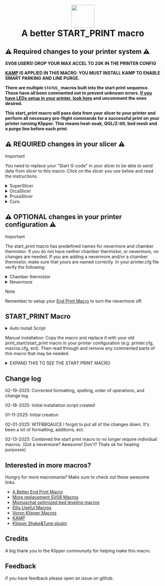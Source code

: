 <h1 align="center">
  <br>
  <img src="img/start.png" width="75""></a>
  <br>
    A better START_PRINT macro
  <br>
</h1>

## :warning: Required changes to your printer system :warning:

<B> SV08 USERS! DROP YOUR MAX ACCEL TO 20K IN THE PRINTER CONFIG

[KAMP](https://github.com/kyleisah/Klipper-Adaptive-Meshing-Purging) IS APPLIED IN THIS MACRO. YOU MUST INSTALL KAMP TO ENABLE SMART PARKING AND LINE PURGE. 

There are multiple `STATUS_` macros built into the start print sequence. These have all been commented out to prevent unknown errors. [If you have LEDs setup in your printer, look here](https://github.com/julianschill/klipper-led_effect) and uncomment the ones desired. 

This start_print macro will pass data from your slicer to your printer and perform all necessary pre-flight commands for a successful print on your printer running Klipper. This means heat-soak, QGL/Z-tilt, bed mesh and a purge line before each print. </B>

## :warning: REQUIRED changes in your slicer :warning:
> [!IMPORTANT]
>You need to replace your "Start G-code" in your slicer to be able to send data from slicer to this macro. Click on the slicer you use below and read the instructions.

<details>
<summary>SuperSlicer</summary>
In Superslicer go to "Printer settings" -> "Custom g-code" -> "Start G-code" and replace it with:

```
M104 S0 ; Stops OrcaSlicer from sending temp waits separately
M140 S0
START_PRINT EXTRUDER=[first_layer_temperature] BED=[first_layer_bed_temperature] CHAMBER=[chamber_temperature] MATERIAL=[filament_type]
```
</details>
<details>
<summary>OrcaSlicer</summary>
In OrcaSlicer go to "Printer settings" -> "Machine start g-code" and replace it with:

```
M104 S0 ; Stops OrcaSlicer from sending temp waits separately
M140 S0
START_PRINT EXTRUDER=[first_layer_temperature] BED=[first_layer_bed_temperature] CHAMBER=[chamber_temperature] MATERIAL=[filament_type]
```
</details>
<details>
<summary>PrusaSlicer</summary>

In PrusaSlicer go to "Printer settings" -> "Custom g-code" -> "Start G-code" and replace it with:

```
M104 S0 ; Stops PrusaSlicer from sending temp waits separately
M140 S0
start_print EXTRUDER=[first_layer_temperature[initial_extruder]] BED=[first_layer_bed_temperature] CHAMBER=[chamber_temperature] MATERIAL=[filament_vendor]
```
</details>
<details>
<summary>Cura</summary>

In Cura go to "Settings" -> "Printer" -> "Manage printers" -> "Machine settings" -> "Start G-code" and replace it with:

```
start_print EXTRUDER={material_print_temperature_layer_0} BED={material_bed_temperature_layer_0} CHAMBER={build_volume_temperature} MATERIAL={material_type}
```
</details>

## :warning: OPTIONAL changes in your printer configuration :warning:

> [!IMPORTANT]
>The start_print macro has predefined names for nevermore and chamber thermistor. If you do not have neither chamber thermistor, or nevermore, no changes are needed. If you are adding a nevermore and/or a chamber thermistor, make sure that yours are named correctly. In your printer.cfg file verify the following:

<details>
<summary>Chamber thermistor</summary>
Make sure chamber thermistor is named "chamber" and update XXX.

```
[temperature_sensor chamber]
sensor_type:  XXX
sensor_pin:   XXX
```
</details>

<details>
<summary>Nevermore</summary>
Make sure nevermore is named "nevermore" and update XXX.

```
[output_pin nevermore]
pin: XXX
value: 0
shutdown_value: 0
```
</details>

> [!NOTE]
>Remember to setup your [End Print Macro](https://github.com/ss1gohan13/A-Better-End-Print-Macro) to turn the nevermore off.

## START_PRINT Macro

<details>
<summary>Auto Install Script</summary>

```
cd ~
curl -sSL https://raw.githubusercontent.com/ss1gohan13/A-better-print_start-macro-SV08/main/direct_install.sh | bash
```

</details>

Manual installation: Copy the macro and replace it with your old print_start/start_print macro in your printer configuration (e.g. printer.cfg, macros.cfg, ect). Then read through and remove any commented parts of this macro that may be needed.

<details>
<summary>EXPAND THIS TO SEE THE START PRINT MACRO</summary>
  
```
#####################################################################
#------------------- A better start_print macro --------------------#
#####################################################################

[gcode_macro START_PRINT]
gcode:
    # This part fetches data from your slicer, such as bed temp, extruder temp, chamber temp, and the size of your printer.
    {% set target_bed = params.BED|int %}
    {% set target_extruder = params.EXTRUDER|int %}
    {% set target_chamber = params.CHAMBER|default("40")|int %}
    {% set x_wait = printer.toolhead.axis_maximum.x|float / 2 %}
    {% set y_wait = printer.toolhead.axis_maximum.y|float / 2 %}

    # Homes the printer, sets absolute positioning, and updates the Stealthburner LEDs.
    # STATUS_HOMING
    # Check homing status and home if needed
    {% if "xyz" not in printer.toolhead.homed_axes %}
        G28                                                      # Full home if not already homed
    {% elif 'z' not in printer.toolhead.homed_axes %}
        G28 Z                                                    # Home Z if only Z is unhomed
    {% endif %}
                
    G90                                                          # Use absolute/relative coordinates
    M400                                                         # Wait for current moves to finish
    CLEAR_PAUSE                                                  # Clear any existing pause state

    # Uncomment for bed mesh (1 of 2)
    BED_MESH_CLEAR                                               # Clears old saved bed mesh (if any)

    # Checks if the bed temp is higher than 90C - if so, then trigger a heat soak.
    {% if params.BED|int > 90 %}
        M117 Bed: {target_bed}C                                  # Display bed temperature
        # STATUS_HEATING                                           # Sets SB-LEDs to heating-mode
        M106 S255                                                # Turns on the PT-fan
        # Conditional check for nevermore pin
        {% if printer["output_pin nevermore"] is defined %}
            SET_PIN PIN=nevermore VALUE=1  # Turns on the Nevermore
        {% endif %}
        G1 X{x_wait} Y{y_wait} Z15 F9000                         # Go to the center of the bed
        M190 S{target_bed}                                       # Sets the target temp for the bed
        
        # Start chamber heating progress monitoring (modify just this section)
        M117 Monitoring chamber: {target_chamber}C                # Display chamber monitoring status
        START_CHAMBER_PROGRESS_MONITOR TARGET={target_chamber}    # Start with specific target
        
        M117 Heatsoak: {target_chamber}C                         # Display heatsoak info
        # Conditional check for chamber thermistor
        {% if printer["temperature_sensor chamber"] is defined %}
            TEMPERATURE_WAIT SENSOR="temperature_sensor chamber" MINIMUM={target_chamber}   # Waits for the chamber to reach the desired temp
            STOP_CHAMBER_PROGRESS_MONITOR                         # Stop the progress monitoring once target is reached
        {% else %}
            G4 P900000                                           # Wait 15 minutes for heatsoak
            STOP_CHAMBER_PROGRESS_MONITOR                         # Stop the progress monitoring after time elapses
        {% endif %}

    # If the bed temp is not over 90c, then handle soak based on material
    {% else %}
        M117 Bed: {target_bed}C                                  # Display bed temperature
        # STATUS_HEATING                                           # Sets SB-leds to heating-mode
        G1 X{x_wait} Y{y_wait} Z15 F9000                         # Go to center of the bed
        M190 S{target_bed}                                       # Sets the target temp for the bed
        
        # Material-based soak times with variant handling
        {% set raw_material = params.MATERIAL|default("PLA")|string|upper %}
        
        # Extract base material type by handling variants
        {% set material = namespace(type="") %}
        {% if "PLA" in raw_material %}
            {% set material.type = "PLA" %}
        {% elif "PETG" in raw_material %}
            {% set material.type = "PETG" %}
        {% elif "TPU" in raw_material or "TPE" in raw_material %}
            {% set material.type = "TPU" %}
        {% elif "PVA" in raw_material %}
            {% set material.type = "PVA" %}
        {% elif "HIPS" in raw_material %}
            {% set material.type = "HIPS" %}
        {% else %}
            {% set material.type = raw_material %}
        {% endif %}

        # Define soak times
        {% set soak_time = {
            "PLA": 180000,    # 3 minutes - Standard PLA soak time
            "PETG": 240000,   # 4 minutes - PETG needs slightly longer to stabilize
            "TPU": 180000,    # 3 minutes - TPU/TPE materials
            "PVA": 180000,    # 3 minutes - Support material, similar to PLA
            "HIPS": 240000    # 4 minutes - When used as support/primary under 90C
        }[material.type]|default(300000) %}                      # Default to 5 minutes if material not found
        
        M117 Soak: {soak_time/60000|int}min ({raw_material})     # Display soak time and material
        G4 P{soak_time}                                          # Execute soak timer
    {% endif %}

    # Conditional method for Z_TILT_ADJUST and QUAD_GANTRY_LEVEL - removed application check
    {% if 'z_tilt' in printer %}
        STATUS_LEVELING                                       # Sets SB-LEDs to leveling-mode
        M117 Z-tilt adjust                                    # Display Z-tilt adjustment
        Z_TILT_ADJUST                                         # Levels the buildplate via z_tilt_adjust
        G28 Z                                                 # Homes Z again after z_tilt_adjust
    {% elif 'quad_gantry_level' in printer %}
        STATUS_LEVELING                                      # Sets SB-LEDs to leveling-mode
        M117 QGL                                             # Display QGL status
        QUAD_GANTRY_LEVEL                                    # Levels the gantry
        STATUS_HOMING                                        # Sets SB-LEDs to homing-mode
        G28 Z                                                # Homes Z again after QGL
    {% endif %}
    # Conditional check to ensure Z is homed after leveling procedures
    {% if 'z' not in printer.toolhead.homed_axes %}
      # STATUS_HOMING                                        # Sets SB-LEDs to homing-mode
      M117 Z homing                                         # Display Z homing status
      G28 Z                                                 # Home Z if needed after leveling
    {% endif %}

    # Heating the nozzle to 150C. This helps with getting a correct Z-home
    # STATUS_HEATING                                              # Sets SB-LEDs to heating-mode
    M117 Hotend: 150C                                           # Display hotend temperature
    M109 S150                                                   # Heats the nozzle to 150C

    M117 Cleaning the nozzle...
    # STATUS_CLEANING                                             # Sets SB-LEDs to cleaning-mode
    CLEAN_NOZZLE EXTRUDER={target_extruder}                     # Clean nozzle before printing

    M117 Nozzle cooling 150C...                                # Display wait message
    # STATUS_COOLING                                              # Sets SB-LEDs to cooling-mode
    M109 S150                                                   # Heats the nozzle to 150C

    M117 Hang tight...                                         # Display wait message
    G4 P60000                                                   # Wait 1 min to stablize and cooldown the nozzle

    # STATUS_CALIBRATING_Z                                        # Sets SB-LEDs to z-calibration-mode
    # M117 Tappy Tap...                                           # Display tappy tap message
    # PROBE_EDDY_NG_TAP                                           # See: https://hackmd.io/yEF4CEntSHiFTj230CdD0Q

    SMART_PARK                                                  # Parks the toolhead near the beginning of the print

    # Uncomment for bed mesh (2 of 2)
    # STATUS_MESHING                                              # Sets SB-LEDs to bed mesh-mode
    M117 Bed mesh                                               # Display bed mesh status
    BED_MESH_CALIBRATE ADAPTIVE=1 #Method=rapid_scan             # Starts bed mesh  Uncomment Method=rapid_scan for eddy rapid bed meshing

    M400                                                        # Wait for current moves to finish

    SMART_PARK                                                  # KAMP smart park

    # Heats up the nozzle to target via data from the slicer
    M117 Hotend: {target_extruder}C                             # Display target hotend temperature
    # STATUS_HEATING                                              # Sets SB-LEDs to heating-mode
    M107                                                        # Turns off part cooling fan
    M109 S{target_extruder}                                     # Heats the nozzle to printing temp
    
    # Gets ready to print by doing a purge line and updating the SB-LEDs
    M117 The purge...                                           # Display purge status
    # STATUS_CLEANING                                             # Sets SB-LEDs to cleaning-mode
    LINE_PURGE                                                  # KAMP line purge

    M117 Printer goes brrr                                      # Display print starting
    
    # STATUS_PRINTING                                             # Sets SB-LEDs to printing-mode
```
</details>

## Change log

02-19-2025: Corrected formatting, spelling, order of operations, and change log

02-18-2025: Initial installation script created

01-11-2025: Initial creation 

02-01-2025: WTFBBQAUCE I forgot to put all of the changes down. It's been a lot of formatting, additions, ect. 

02-13-2025: Combined the start print macro to no longer require individual macros. (Got a nevermore? Awesome! Don't? Thats ok for heating purposes)

## Interested in more macros?

Hungry for more macromania? Make sure to check out these awesome links.

- [A Better End Print Macro](https://github.com/ss1gohan13/A-Better-End-Print-Macro)
- [More replacement SV08 Macros](https://github.com/ss1gohan13/SV08-Replacement-Macros)
- [Mjonuschat optimized bed leveling macros](https://mjonuschat.github.io/voron-mods/docs/guides/optimized-bed-leveling-macros/)
- [Ellis Useful Macros](https://ellis3dp.com/Print-Tuning-Guide/articles/index_useful_macros.html)
- [Voron Klipper Macros](https://github.com/The-Conglomerate/Voron-Klipper-Common/)
- [KAMP](https://github.com/kyleisah/Klipper-Adaptive-Meshing-Purging)
- [Klipper Shake&Tune plugin](https://github.com/Frix-x/klippain-shaketune)


## Credits

A big thank you to the Klipper communuity for helping make this macro. 

## Feedback

If you have feedback please open an issue on github.
